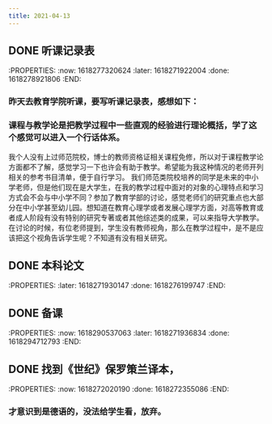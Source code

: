 ```yaml
---
title: 2021-04-13
---
```


## DONE 听课记录表
:PROPERTIES:
:now: 1618277320624
:later: 1618271922004
:done: 1618278921806
:END:
### 昨天去教育学院听课，要写听课记录表，感想如下：
### 课程与教学论是把教学过程中一些直观的经验进行理论概括，学了这个感觉可以进入一个行话体系。
我个人没有上过师范院校，博士的教师资格证相关课程免修，所以对于课程教学论方面都不了解，感觉学习一下也许会有助于教学。希望能为我这种情况的老师开列相关的参考书目清单，便于自行学习。
我们师范类院校培养的同学是未来的中小学老师，但是他们现在是大学生，在我的教学过程中面对的对象的心理特点和学习方式会不会与中小学不同？参加了教育学部的讨论，感觉老师们的研究重点也大部分在中小学甚至幼儿园。想知道在教育心理学或者发展心理学方面，对高等教育或者成人阶段有没有特别的研究专著或者其他综述类的成果，可以来指导大学教学。
在讨论的时候，有位老师提到，学生没有教师视角，那么在教学过程中，是不是应该把这个视角告诉学生呢？不知道有没有相关研究。
## DONE 本科论文
:PROPERTIES:
:later: 1618271930147
:done: 1618276199747
:END:
## DONE 备课
:PROPERTIES:
:now: 1618290537063
:later: 1618271936834
:done: 1618294712793
:END:
## DONE 找到《世纪》保罗策兰译本，
:PROPERTIES:
:now: 1618272020190
:done: 1618272355086
:END:
### 才意识到是德语的，没法给学生看，放弃。
##
